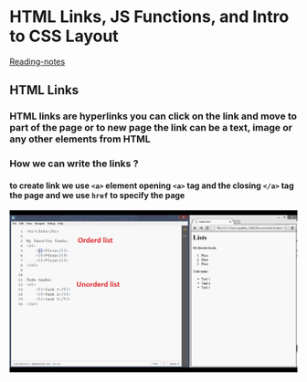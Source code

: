 # HTML Links, JS Functions, and Intro to CSS Layout

[Reading-notes](https://odehyazan.github.io/reading-notes/)

## HTML Links

### HTML links are hyperlinks you can click on the link and move to part of the page or to new page the link can be a text, image or any other elements from HTML

### How we can write the links ?

#### to create link we use `<a>` element opening `<a>` tag and the closing `</a>` tag the page and we use `href` to specify the page

![a tag](../img/lists.jpg)
